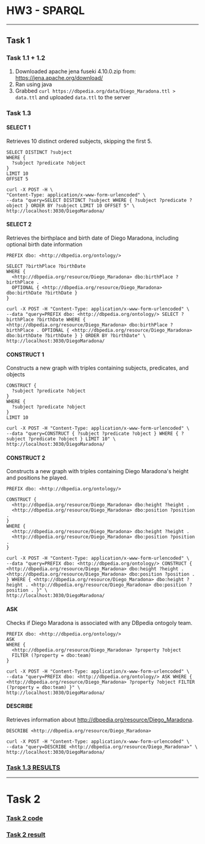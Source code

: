 # HW3 - SPARQL

---
## Task 1
### Task 1.1 + 1.2
1) Downloaded apache jena fuseki 4.10.0.zip from: https://jena.apache.org/download/
2) Ran using java
3) Grabbed `curl https://dbpedia.org/data/Diego_Maradona.ttl > data.ttl` and uploaded `data.ttl` to the server

### Task 1.3
#### SELECT 1 

Retrieves 10 distinct ordered subjects, skipping the first 5.
```
SELECT DISTINCT ?subject
WHERE {
  ?subject ?predicate ?object
}
LIMIT 10
OFFSET 5
```
```
curl -X POST -H \
"Content-Type: application/x-www-form-urlencoded" \
--data "query=SELECT DISTINCT ?subject WHERE { ?subject ?predicate ?object } ORDER BY ?subject LIMIT 10 OFFSET 5" \
http://localhost:3030/DiegoMaradona/
```
#### SELECT 2 
Retrieves the birthplace and birth date of Diego Maradona, including optional birth date information
```
PREFIX dbo: <http://dbpedia.org/ontology/>

SELECT ?birthPlace ?birthDate
WHERE {
  <http://dbpedia.org/resource/Diego_Maradona> dbo:birthPlace ?birthPlace .
  OPTIONAL { <http://dbpedia.org/resource/Diego_Maradona> dbo:birthDate ?birthDate }
}
```
```
curl -X POST -H "Content-Type: application/x-www-form-urlencoded" \
--data "query=PREFIX dbo: <http://dbpedia.org/ontology/> SELECT ?birthPlace ?birthDate WHERE { <http://dbpedia.org/resource/Diego_Maradona> dbo:birthPlace ?birthPlace . OPTIONAL { <http://dbpedia.org/resource/Diego_Maradona> dbo:birthDate ?birthDate } } ORDER BY ?birthDate" \
http://localhost:3030/DiegoMaradona/
```
#### CONSTRUCT 1
Constructs a new graph with triples containing subjects, predicates, and objects
```
CONSTRUCT {
  ?subject ?predicate ?object
}
WHERE {
  ?subject ?predicate ?object
}
LIMIT 10
```
```
curl -X POST -H "Content-Type: application/x-www-form-urlencoded" \
--data "query=CONSTRUCT { ?subject ?predicate ?object } WHERE { ?subject ?predicate ?object } LIMIT 10" \
http://localhost:3030/DiegoMaradona/
```
#### CONSTRUCT 2
Constructs a new graph with triples containing Diego Maradona's height and positions he played.
```
PREFIX dbo: <http://dbpedia.org/ontology/>

CONSTRUCT {
  <http://dbpedia.org/resource/Diego_Maradona> dbo:height ?height .
  <http://dbpedia.org/resource/Diego_Maradona> dbo:position ?position .
}
WHERE {
  <http://dbpedia.org/resource/Diego_Maradona> dbo:height ?height .
  <http://dbpedia.org/resource/Diego_Maradona> dbo:position ?position .
}
```
```
curl -X POST -H "Content-Type: application/x-www-form-urlencoded" \
--data "query=PREFIX dbo: <http://dbpedia.org/ontology/> CONSTRUCT { <http://dbpedia.org/resource/Diego_Maradona> dbo:height ?height . <http://dbpedia.org/resource/Diego_Maradona> dbo:position ?position . } WHERE { <http://dbpedia.org/resource/Diego_Maradona> dbo:height ?height . <http://dbpedia.org/resource/Diego_Maradona> dbo:position ?position . }" \
http://localhost:3030/DiegoMaradona/
```
#### ASK
Checks if Diego Maradona is associated with any DBpedia ontogoly team.
```
PREFIX dbo: <http://dbpedia.org/ontology/>
ASK
WHERE {
  <http://dbpedia.org/resource/Diego_Maradona> ?property ?object
  FILTER (?property = dbo:team)
}
```
```
curl -X POST -H "Content-Type: application/x-www-form-urlencoded" \
--data "query=PREFIX dbo: <http://dbpedia.org/ontology/> ASK WHERE { <http://dbpedia.org/resource/Diego_Maradona> ?property ?object FILTER (?property = dbo:team) }" \
http://localhost:3030/DiegoMaradona/
```
#### DESCRIBE
Retrieves information about <http://dbpedia.org/resource/Diego_Maradona>.
```
DESCRIBE <http://dbpedia.org/resource/Diego_Maradona>
```
```
curl -X POST -H "Content-Type: application/x-www-form-urlencoded" \
--data "query=DESCRIBE <http://dbpedia.org/resource/Diego_Maradona>" \
http://localhost:3030/DiegoMaradona/
```
### [Task 1.3 RESULTS](results/results.md)

---
# Task 2
### [Task 2 code](src/crawler.py)
### [Task 2 result](results/crawler_results.txt)
